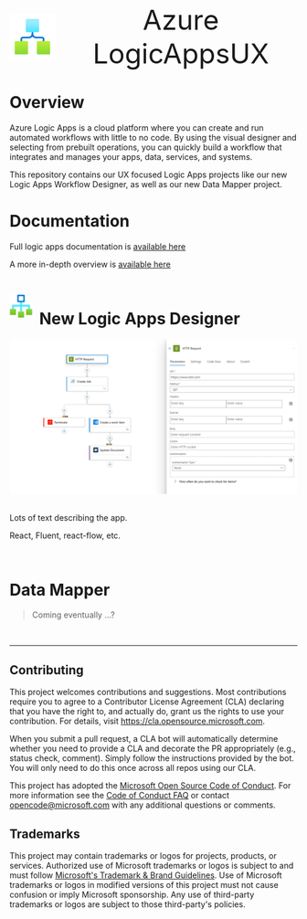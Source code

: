<div align="center" style="display: flex; align-items: center; justify-content: center; gap: 16px">
  <img 
    src="./libs/readme/logicAppLogo.png"
    width="80" 
    height="80"
    style="padding: 0px; margin: 0px"
  />
  <span style="font-size:48px;">
    Azure LogicAppsUX
  </span>
</div>

# Overview

Azure Logic Apps is a cloud platform where you can create and run automated workflows with little to no code. By using the visual designer and selecting from prebuilt operations, you can quickly build a workflow that integrates and manages your apps, data, services, and systems.

This repository contains our UX focused Logic Apps projects like our new Logic Apps Workflow Designer, as well as our new Data Mapper project.

# Documentation

Full logic apps documentation is [available here](https://learn.microsoft.com/en-us/azure/logic-apps/)

A more in-depth overview is [available here](https://learn.microsoft.com/en-us/azure/logic-apps/logic-apps-overview)

<br>

<img 
  src="./libs/readme/workflowLogo.svg" 
  align="left"
  width="40" 
  height="40"
  style="padding-right: 12px" 
/>

# **New Logic Apps Designer**

<img src="./libs/readme/designerExample.png" style="border-radius: 4px; margin-bottom: 16px" />

Lots of text describing the app.

React, Fluent, react-flow, etc.

<br>

# **Data Mapper**

> Coming eventually ...?

<br>

---

## Contributing

This project welcomes contributions and suggestions. Most contributions require you to agree to a
Contributor License Agreement (CLA) declaring that you have the right to, and actually do, grant us
the rights to use your contribution. For details, visit https://cla.opensource.microsoft.com.

When you submit a pull request, a CLA bot will automatically determine whether you need to provide
a CLA and decorate the PR appropriately (e.g., status check, comment). Simply follow the instructions
provided by the bot. You will only need to do this once across all repos using our CLA.

This project has adopted the [Microsoft Open Source Code of Conduct](https://opensource.microsoft.com/codeofconduct/).
For more information see the [Code of Conduct FAQ](https://opensource.microsoft.com/codeofconduct/faq/) or
contact [opencode@microsoft.com](mailto:opencode@microsoft.com) with any additional questions or comments.

## Trademarks

This project may contain trademarks or logos for projects, products, or services. Authorized use of Microsoft
trademarks or logos is subject to and must follow
[Microsoft's Trademark & Brand Guidelines](https://www.microsoft.com/en-us/legal/intellectualproperty/trademarks/usage/general).
Use of Microsoft trademarks or logos in modified versions of this project must not cause confusion or imply Microsoft sponsorship.
Any use of third-party trademarks or logos are subject to those third-party's policies.
